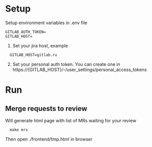 # Setup

Setup environment variables in .env file

```
GITLAB_AUTH_TOKEN=
GITLAB_HOST=
```

1. Set your jira host, example
```example
  GITLAB_HOST=gitlab.ru
```
2. Set your personal auth token. You can create one in https://{GITLAB_HOST}/-/user_settings/personal_access_tokens

# Run

## Merge requests to review
Will generate html page with list of MRs waiting for your review

```shell
  make mrs
```

Then open ./frontend/tmp.html in browser